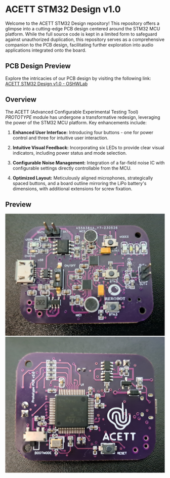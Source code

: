 # ACETT STM32 Design v1.0

Welcome to the ACETT STM32 Design repository! This repository offers a glimpse into a cutting-edge PCB design centered around the STM32 MCU platform. While the full source code is kept in a limited form to safeguard against unauthorized duplication, this repository serves as a comprehensive companion to the PCB design, facilitating further exploration into audio applications integrated onto the board.

## PCB Design Preview
Explore the intricacies of our PCB design by visiting the following link:
[ACETT STM32 Design v1.0 - OSHWLab](https://oshwlab.com/troett/acett-stm32-design-v1-0)

## Overview
The ACETT (Advanced Configurable Experimental Testing Tool) *PROTOTYPE* module has undergone a transformative redesign, leveraging the power of the STM32 MCU platform. Key enhancements include:

1. **Enhanced User Interface:** Introducing four buttons - one for power control and three for intuitive user interaction.
   
2. **Intuitive Visual Feedback:** Incorporating six LEDs to provide clear visual indicators, including power status and mode selection.

3. **Configurable Noise Management:** Integration of a far-field noise IC with configurable settings directly controllable from the MCU.

4. **Optimized Layout:** Meticulously aligned microphones, strategically spaced buttons, and a board outline mirroring the LiPo battery's dimensions, with additional extensions for screw fixation.

## Preview
![ACETT STM32 Design Preview - Top](top.jpg)
![ACETT STM32 Design Preview - Bottom](bottom.jpg)
